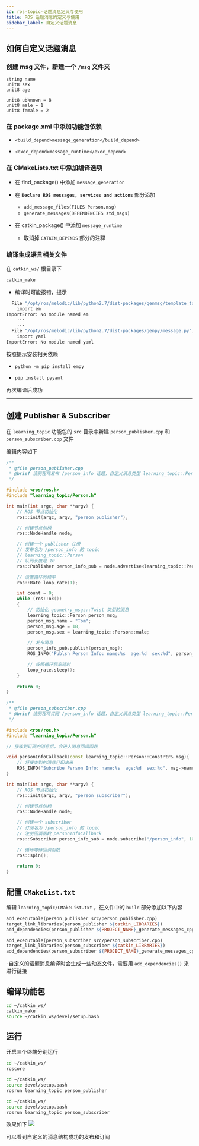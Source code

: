 ```yaml
---
id: ros-topic-话题消息定义与使用
title: ROS 话题消息的定义与使用
sidebar_label: 自定义话题消息
---
```


## 如何自定义话题消息
### 创建 msg 文件，新建一个 `/msg` 文件夹

``` msg title="Person.msg"
string name
unit8 sex
unit8 age

unit8 ubknown = 8
unit8 male = 1
unit8 female = 2
```

### 在 package.xml 中添加功能包依赖
- `<build_depend>message_generation</build_depend>`

- `<exec_depend>message_runtime</exec_depend>`

### 在 CMakeLists.txt 中添加编译选项
- 在 find_package() 中添加 `message_generation`
- 在 **`Declare ROS messages, services and actions`** 部分添加
  - `add_message_files(FILES Person.msg)`
  - `generate_messages(DEPENDENCIES std_msgs)`

- 在 catkin_package() 中添加 `message_runtime`
  - 取消掉 `CATKIN_DEPENDS` 部分的注释

### 编译生成语言相关文件 
在 `catkin_ws/` 根目录下

``` bash
catkin_make
```

- 编译时可能报错，提示

``` bash
  File "/opt/ros/melodic/lib/python2.7/dist-packages/genmsg/template_tools.py", line 39, in <module>
    import em
ImportError: No module named em
    ···
    ···
  File "/opt/ros/melodic/lib/python2.7/dist-packages/genpy/message.py", line 48, in <module>
    import yaml
ImportError: No module named yaml
```

按照提示安装相关依赖
- `python -m pip install empy`

- `pip install pyyaml`

再次编译后成功

---

## 创建 Publisher & Subscriber

在 `learning_topic` 功能包的 `src` 目录中新建 `person_publisher.cpp` 和 `person_subscriber.cpp` 文件

编辑内容如下

``` cpp title="person_publisher.cpp"
/**
 * @file person_publisher.cpp
 * @brief 该例程将发布 /person_info 话题，自定义消息类型 learning_topic::Person
 */

#include <ros/ros.h>
#include "learning_topic/Person.h"

int main(int argc, char **argv) {
    // ROS 节点初始化
    ros::init(argc, argv, "person_publisher");

    // 创建节点句柄
    ros::NodeHandle node;

    // 创建一个 publisher 注册
    // 发布名为 /person_info 的 topic
    // learning_topic::Person
    // 队列长度是 10
    ros::Publisher person_info_pub = node.advertise<learning_topic::Person>("/person_info", 10);

    // 设置循环的频率
    ros::Rate loop_rate(1);

    int count = 0;
    while (ros::ok())
    {
        // 初始化 geometry_msgs::Twist 类型的消息
        learning_topic::Person person_msg;
        person_msg.name = "Tom";
        person_msg.age = 18;
        person_msg.sex = learning_topic::Person::male;

        // 发布消息
        person_info_pub.publish(person_msg);
        ROS_INFO("Publsh Person Info: name:%s  age:%d  sex:%d", person_msg.name.c_str(), person_msg.age, person_msg.sex);

        // 按照循环频率延时
        loop_rate.sleep();
    }
    
    return 0;
}
```

``` cpp title="person_subscriber.cpp"
/**
 * @file person_subscriber.cpp
 * @brief 该例程将订阅 /person_info 话题，自定义消息类型 learning_topic::Person
 */

#include <ros/ros.h>
#include "learning_topic/Person.h"

// 接收到订阅的消息后，会进入消息回调函数

void personInfoCallback(const learning_topic::Person::ConstPtr& msg){
    // 将接收到的消息打印出来
    ROS_INFO("Subcribe Person Info: name:%s  age:%d  sex:%d", msg->name.c_str(), msg->age, msg->sex);
}

int main(int argc, char **argv) {
    // ROS 节点初始化
    ros::init(argc, argv, "person_subscriber");

    // 创建节点句柄
    ros::NodeHandle node;

    // 创建一个 subscriber
    // 订阅名为 /person_info 的 topic
    // 注册回调函数 personInfoCallback
    ros::Subscriber person_info_sub = node.subscribe("/person_info", 10, personInfoCallback);

    // 循环等待回调函数
    ros::spin();
    
    return 0;
}
```

## 配置 `CMakeList.txt`
编辑 `learning_topic/CMakeList.txt` ，在文件中的 `build` 部分添加以下内容

``` makefile 
add_executable(person_publisher src/person_publisher.cpp)
target_link_libraries(person_publisher ${catkin_LIBRARIES})
add_dependencies(person_publisher ${PROJECT_NAME}_generate_messages_cpp)

add_executable(person_subscriber src/person_subscriber.cpp)
target_link_libraries(person_subscriber ${catkin_LIBRARIES})
add_dependencies(person_subscriber ${PROJECT_NAME}_generate_messages_cpp)
```

-自定义的话题消息编译时会生成一些动态文件，需要用 `add_dependencies()` 来进行链接

## 编译功能包

``` bash
cd ~/catkin_ws/
catkin_make
source ~/catkin_ws/devel/setup.bash
```

## 运行
开启三个终端分别运行

``` bash title="终端 1 roscore"
cd ~/catkin_ws/
roscore
```

``` bash title="终端 2 person_publisher"
cd ~/catkin_ws/
source devel/setup.bash
rosrun learning_topic person_publisher
```

``` bash title="终端 3 person_subscriber"
cd ~/catkin_ws/
source devel/setup.bash
rosrun learning_topic person_subscriber
```

效果如下
![](https://pictures-1304295136.cos.ap-guangzhou.myqcloud.com/screenshot/ubuntu/ros-%E8%87%AA%E5%AE%9A%E4%B9%89%E6%B6%88%E6%81%AF.png)

可以看到自定义的消息结构成功的发布和订阅
